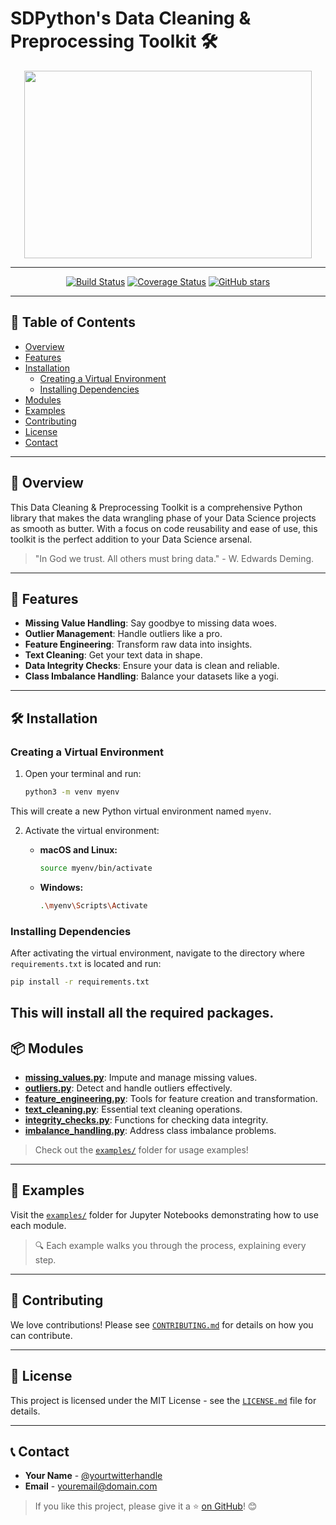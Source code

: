 # SDPython's Data Cleaning & Preprocessing Toolkit 🛠️

<p align="center">
  <img width="460" height="300" src="https://your-image-url-here.com/logo.png">
</p>

---

<div align="center">

[![Build Status](https://travis-ci.org/yourusername/projectname.svg?branch=master)](https://travis-ci.org/yourusername/projectname)
[![Coverage Status](https://coveralls.io/repos/github/yourusername/projectname/badge.svg?branch=master)](https://coveralls.io/github/yourusername/projectname?branch=master)
[![GitHub stars](https://img.shields.io/github/stars/yourusername/projectname.svg?style=social&label=Star&maxAge=2592000)](https://github.com/yourusername/projectname/stargazers/)

</div>

---

## 📑 Table of Contents

- [Overview](#overview)
- [Features](#features)
- [Installation](#installation)
  - [Creating a Virtual Environment](#creating-a-virtual-environment)
  - [Installing Dependencies](#installing-dependencies)
- [Modules](#modules)
- [Examples](#examples)
- [Contributing](#contributing)
- [License](#license)
- [Contact](#contact)

---

## 🌟 Overview

This Data Cleaning & Preprocessing Toolkit is a comprehensive Python library that makes the data wrangling phase of your Data Science projects as smooth as butter. With a focus on code reusability and ease of use, this toolkit is the perfect addition to your Data Science arsenal.

> "In God we trust. All others must bring data." - W. Edwards Deming.

---

## 🎁 Features

- **Missing Value Handling**: Say goodbye to missing data woes.
- **Outlier Management**: Handle outliers like a pro.
- **Feature Engineering**: Transform raw data into insights.
- **Text Cleaning**: Get your text data in shape.
- **Data Integrity Checks**: Ensure your data is clean and reliable.
- **Class Imbalance Handling**: Balance your datasets like a yogi.

---

## 🛠️ Installation

### Creating a Virtual Environment

1. Open your terminal and run:

   ```bash
   python3 -m venv myenv

This will create a new Python virtual environment named `myenv`.

2. Activate the virtual environment:

   - **macOS and Linux:**

     ```bash
     source myenv/bin/activate
     ```

   - **Windows:**

     ```bash
     .\myenv\Scripts\Activate
     ```

### Installing Dependencies

After activating the virtual environment, navigate to the directory where `requirements.txt` is located and run:

```bash
pip install -r requirements.txt
```

This will install all the required packages.
---

## 📦 Modules

- **[missing_values.py](./missing_values.py)**: Impute and manage missing values.
- **[outliers.py](./outliers.py)**: Detect and handle outliers effectively.
- **[feature_engineering.py](./feature_engineering.py)**: Tools for feature creation and transformation.
- **[text_cleaning.py](./text_cleaning.py)**: Essential text cleaning operations.
- **[integrity_checks.py](./integrity_checks.py)**: Functions for checking data integrity.
- **[imbalance_handling.py](./imbalance_handling.py)**: Address class imbalance problems.

> Check out the [`examples/`](./examples/) folder for usage examples!

---

## 📖 Examples

Visit the [`examples/`](./examples/) folder for Jupyter Notebooks demonstrating how to use each module.

> 🔍 Each example walks you through the process, explaining every step.

---

## 👥 Contributing

We love contributions! Please see [`CONTRIBUTING.md`](./CONTRIBUTING.md) for details on how you can contribute.

---

## 📜 License

This project is licensed under the MIT License - see the [`LICENSE.md`](./LICENSE.md) file for details.

---

## 📞 Contact

- **Your Name** - [@yourtwitterhandle](https://twitter.com/yourtwitterhandle)
- **Email** - youremail@domain.com

> If you like this project, please give it a ⭐ [on GitHub](https://github.com/yourusername/projectname/)! 😊

